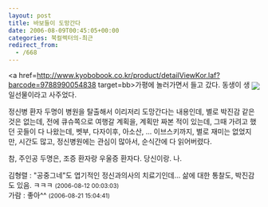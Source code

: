 ```yaml
---
layout: post
title: 바보들이 도망간다
date: 2006-08-09T00:45:05+00:00
categories: 북컬렉터의-최근
redirect_from:
  - /668
---
```


<a href=http://www.kyobobook.co.kr/product/detailViewKor.laf?barcode=9788990054838 target=bb><img src=http://image.kyobobook.co.kr/images/book/large/838/l9788990054838.jpg align=right vspace=5></a>가평에 놀러가면서 들고 갔다. 동생이 생일선물이라고 사주었다.

정신병 환자 두명이 병원을 탈출해서 이리저리 도망간다는 내용인데, 별로 박진감 같은 것은 없는데, 전에 큐슈쪽으로 여행갈 계획을, 계획만 짜본 적이 있는데, 그때 가려고 했던 곳들이 다 나왔는데, 벳부, 다자이후, 아소산, ... 이브스키까지, 별로 재미는 없었지만, 시간도 많고, 정신병원에는 관심이 많아서, 순식간에 다 읽어버렸다.

참, 주인공 두명은, 조증 환자랑 우울증 환자다. 당신이랑. 나.
<div id=comments>
<div class=comment>
<!--- cmt:1068 --->
<!--- mail: --->
<!--- parent:0 --->
김형렬 : 
"공중그네"도 엽기적인 정신과의사의 치료기인데... 삶에 대한 통찰도, 박진감도 있음. ㅋㅋㅋ
 <small>(2006-08-12 00:03:03)</small>
</div>
<div class=comment>
<!--- cmt:1069 --->
<!--- mail: --->
<!--- parent:0 --->
가람 : 
좋아^^
 <small>(2006-08-21 15:04:41)</small>
</div>
</div>

